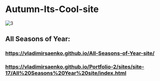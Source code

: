 # Autumn-Its-Cool-site

![3](https://user-images.githubusercontent.com/56477695/235455918-3e27edf4-41fc-454c-afa6-6fb5181d50ad.jpg)

## All Seasons of Year:

### https://vladimirsaenko.github.io/All-Seasons-of-Year-site/

### https://vladimirsaenko.github.io/Portfolio-2/sites/site-17/All%20Seasons%20Year%20site/index.html

